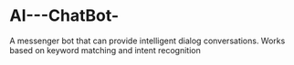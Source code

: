 # AI---ChatBot-
A messenger bot that can provide intelligent dialog conversations. Works based on keyword matching and intent recognition
